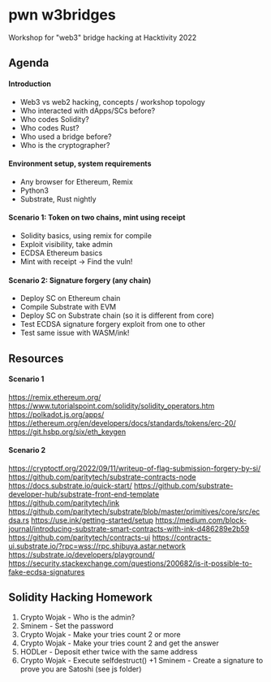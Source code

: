 # pwn w3bridges
Workshop for "web3" bridge hacking at Hacktivity 2022

## Agenda

#### Introduction
- Web3 vs web2 hacking, concepts / workshop topology
- Who interacted with dApps/SCs before? 
- Who codes Solidity?
- Who codes Rust?
- Who used a bridge before?
- Who is the cryptographer?

#### Environment setup, system requirements
- Any browser for Ethereum, Remix
- Python3
- Substrate, Rust nightly

#### Scenario 1: Token on two chains, mint using receipt
- Solidity basics, using remix for compile
- Exploit visibility, take admin
- ECDSA Ethereum basics
- Mint with receipt -> Find the vuln!

#### Scenario 2: Signature forgery (any chain)
- Deploy SC on Ethereum chain
- Compile Substrate with EVM
- Deploy SC on Substrate chain (so it is different from core)
- Test ECDSA signature forgery exploit from one to other
- Test same issue with WASM/ink!

## Resources

#### Scenario 1
https://remix.ethereum.org/
https://www.tutorialspoint.com/solidity/solidity_operators.htm
https://polkadot.js.org/apps/
https://ethereum.org/en/developers/docs/standards/tokens/erc-20/
https://git.hsbp.org/six/eth_keygen

#### Scenario 2
https://cryptoctf.org/2022/09/11/writeup-of-flag-submission-forgery-by-si/
https://github.com/paritytech/substrate-contracts-node
https://docs.substrate.io/quick-start/
https://github.com/substrate-developer-hub/substrate-front-end-template
https://github.com/paritytech/ink
https://github.com/paritytech/substrate/blob/master/primitives/core/src/ecdsa.rs
https://use.ink/getting-started/setup
https://medium.com/block-journal/introducing-substrate-smart-contracts-with-ink-d486289e2b59
https://github.com/paritytech/contracts-ui
https://contracts-ui.substrate.io/?rpc=wss://rpc.shibuya.astar.network
https://substrate.io/developers/playground/
https://security.stackexchange.com/questions/200682/is-it-possible-to-fake-ecdsa-signatures


## Solidity Hacking Homework

1. Crypto Wojak - Who is the admin?
2. Sminem       - Set the password
3. Crypto Wojak - Make your tries count 2 or more
4. Crypto Wojak - Make your tries count 2 and get the answer
5. HODLer       - Deposit ether twice with the same address
6. Crypto Wojak - Execute selfdestruct()
+1 Sminem       - Create a signature to prove you are Satoshi (see js folder)
